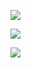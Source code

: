 ![](https://img.shields.io/static/v1?label=&message=Algorithms+Specialization&color=000000&logo=Github)


![](https://img.shields.io/static/v1?label=Author&message=Rohit+Chaudhari&color=success&logo=Apache)


![](https://img.shields.io/static/v1?label=University&message=Stanford+University&color=red&logo=Jinja)
